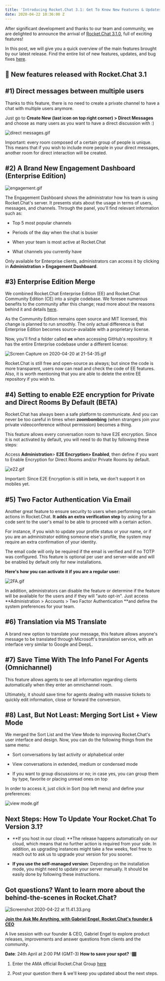 ```yaml
---
title: 'Introducing Rocket.Chat 3.1: Get To Know New Features & Updates'
date: 2020-04-22 10:36:00 Z
---
```


After significant development and thanks to our team and community, we are delighted to announce the arrival of [Rocket.Chat 3.1.0](https://github.com/RocketChat/Rocket.Chat/releases/tag/3.1.0), full of exciting features!

In this post, we will give you a quick overview of the main features brought by our latest release. Find the entire list of new features, updates, and bug fixes [here](https://github.com/RocketChat/Rocket.Chat/releases/tag/3.1.0).

## 🚀 New features released with Rocket.Chat 3.1

## #1) Direct messages between multiple users

Thanks to this feature, there is no need to create a private channel to have a chat with multiple users anymore.

Just go to **Create New (last icon on top right corner) > Direct Messages** and choose as many users as you want to have a direct discussion with :)

![direct messages.gif](/uploads/direct%20messages.gif)

Important: every room composed of a certain group of people is unique. This means that if you wish to include more people in your direct messages, another room for direct interaction will be created.

## #2)  A Brand New Engagement Dashboard (Enterprise Edition)

![engagement.gif](/uploads/engagement.gif)

The Engagement Dashboard shows the administrator how his team is using Rocket.Chat's server. It presents stats about the usage in terms of users, messages, and channels. Through the panel, you'll find relevant information such as:

* Top 5 most popular channels

* Periods of the day when the chat is busier

* When your team is most active at Rocket.Chat

* What channels you currently have

Only available for Enterprise clients, administrators can access it by clicking in **Administration > Engagement Dashboard**.

## #3) Enterprise Edition Merge

We combined Rocket.Chat Enterprise Edition (EE) and Rocket.Chat Community Edition (CE) into a single codebase. We foresee numerous benefits to the community after this change; read more about the reasons behind it and  details [here](https://rocket.chat/2020/03/28/moving-to-a-single-codebase/).

As the Community Edition remains open source and MIT licensed, this change is planned to run smoothly.  The only actual difference  is that Enterprise Edition becomes source-available with a proprietary license.

Now, you'll find a folder called **ee** when accessing GitHub's repository. It has the entire Enterprise codebase under a different license:

![Screen Capture on 2020-04-20 at 21-54-35.gif](/uploads/Screen%20Capture%20on%202020-04-20%20at%2021-54-35.gif)

Rocket.Chat is still free and open-source as always; but since the code is more transparent, users now can read and check the code of EE features. Also, it is worth mentioning that you are able to delete the entire EE repository if you wish to.

## #4) Setting to enable E2E encryption for Private and Direct Rooms By Default (BETA)

Rocket.Chat has always been a safe platform to communicate. And you can never be too careful in times when **zoombombing** (when strangers join your private videoconference without permission) becomes a thing.

This feature allows every conversation room to have E2E encryption. Since it is not activated by default, you will need to do that by following these steps:

Access **Administration**> **E2E Encryption> Enabled**, then define if you want to Enable Encryption for Direct Rooms and/or Private Rooms by default.

![e22.gif](/uploads/e22.gif)

Important: Since E2E Encryption is still in beta, we don't support it on mobiles yet.

## #5) Two Factor Authentication Via Email

Another great feature to ensure security to users when performing certain actions in Rocket.Chat. **It adds an extra verification step** by asking for a code sent to the user's email to be able to proceed with a certain action.

For instance, if you wish to update your profile status or your name, or if you are an administrator editing someone else's profile, the system may require an extra confirmation of your identity.

The email code will only be required if the email is verified and if no TOTP was configured. This feature is optional per user and server-wide and will be enabled by default only for new installations.

**Here's how you can activate it if you are a regular user:**

![2FA.gif](/uploads/2FA.gif)

In addition, administrators can disable the feature or determine if the feature will be available for the users and if they will "auto opt-in". Just access \*\*Administration > Accounts > Two Factor Authentication \*\*and define the system preferences for your team.

## #6) Translation via MS Translate

A brand new option to translate your message, this feature allows anyone's message to be translated through Microsoft's translation service, with an interface very similar to Google and DeepL.

## #7) Save Time With The Info Panel For Agents (Omnichannel)

This feature allows agents to see all information regarding clients automatically when they enter an omnichannel room.

Ultimately, it should save time for agents dealing with massive tickets to quickly edit information, close or forward the conversion.

## #8) Last, But Not Least: Merging Sort List \+ View Mode

We merged the Sort List and the View Mode to improving Rocket.Chat's user interface and design. Now, you can do the following things from the same menu:

* Sort conversations by last activity or alphabetical order

* View conversations in extended, medium or condensed mode

* If you want to group discussions or no; in case yes, you can group them by type, favorite or placing unread ones on top

In order to access it, just click in Sort (top left menu) and define your preferences:

![view mode.gif](/uploads/view%20mode.gif)

## Next Steps: How To Update Your Rocket.Chat To Version 3.1?

* **If you host in our cloud: **The release happens automatically on our cloud, which means that no further action is required from your side. In addition, as upgrading instances might take a few weeks, feel free to reach out to ask us to upgrade your version for you sooner.


* **If you use the self-managed version**: Depending on the installation mode, you might need to update your server manually. It should be easily done by following these instructions.

## **Got questions? Want to learn more about the behind-the-scenes in Rocket.Chat?**

![Screenshot 2020-04-22 at 11.41.33.png](/uploads/Screenshot%202020-04-22%20at%2011.41.33.png)

**[Join the Ask Me Anything, with Gabriel Engel, Rocket.Chat's founder & CEO](https://rocket.chat/2020/04/24/ask-gabriel-anything/?utm_source=blog&utm_medium=banner&utm_campaign=amagabriel)**

A live session with our founder & CEO, Gabriel Engel to explore product releases, improvements and answer questions from clients and the community.

**Date**: 24th April at 2:00 PM (GMT-3)
**How to save your spot?** 👇🏾

1. Enter the AMA official Rocket.Chat Group [here](https://open.rocket.chat/channel/ask-gabriel-anything)

2. Post your question there & we'll keep you updated about the next steps.